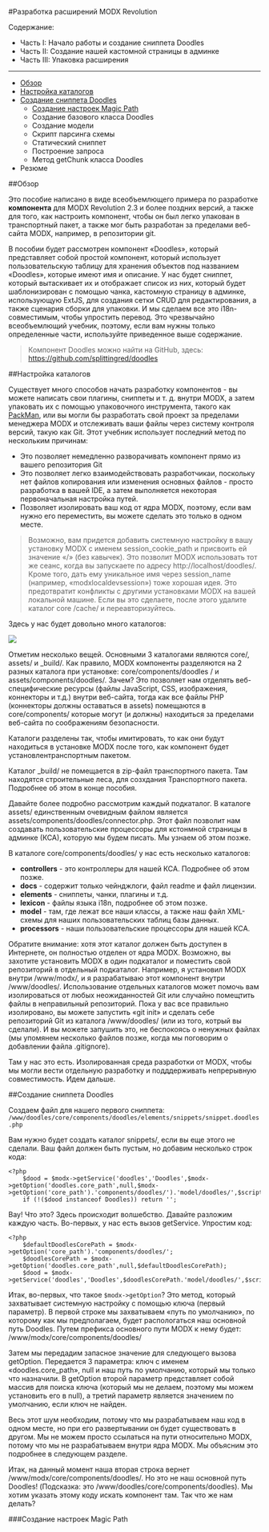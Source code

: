 #Разработка расширений MODX Revolution

Содержание:
* Часть I: Начало работы и создание сниппета Doodles
* Часть II: Создание нашей кастомной страницы в админке
* Часть III: Упаковка расширения
---
* [Обзор](#Обзор)
* [Настройка каталогов](#Настройка-каталогов)
* [Создание сниппета Doodles](#Создание-сниппета-Doodles)
  * [Создание настроек Magic Path](#Создание-настроек-Magic-Path)
  * Создание базового класса Doodles
  * Создание модели
  * Скрипт парсинга схемы
  * Статический сниппет
  * Построение запроса
  * Метод getChunk класса Doodles
* Резюме

##Обзор

Это пособие написано в виде всеобъемлющего примера по разработке **компонента** для MODX Revolution 2.3 и более поздних версий, а также для того, как настроить компонент, чтобы он был легко упакован в транспортный пакет, а также мог быть разработан за пределами веб-сайта MODX, например, в репозитории git.

В пособии будет рассмотрен компонент «Doodles», который представляет собой простой компонент, который использует пользовательскую таблицу для хранения объектов под названием «Doodles», которые имеют имя и описание. У нас будет сниппет, который вытаскивает их и отображает список из них, который будет шаблонизирован с помощью чанка, кастомную страницу в админке, использующую ExtJS, для создания сетки CRUD для редактирования, а также сценария сборки для упаковки. И мы сделаем все это i18n-совместимым, чтобы упростить перевод. Это чрезвычайно всеобъемлющий учебник, поэтому, если вам нужны только определенные части, используйте приведенное выше содержание.

> Компонент Doodles можно найти на GitHub, здесь: https://github.com/splittingred/doodles

##Настройка каталогов

Существует много способов начать разработку компонентов - вы можете написать свои плагины, сниппеты и т. д. внутри MODX, а затем упаковать их с помощью упаковочного инструмента, такого как [PackMan](https://docs.modx.com/extras/revo/packman), или вы могли бы разработать свой проект за пределами менеджера MODX и отслеживать ваши файлы через систему контроля версий, такую как Git. Этот учебник использует последний метод по нескольким причинам:
* Это позволяет немедленно разворачивать компонент прямо из вашего репозитория Git
* Это позволяет легко взаимодействовать разработчикаи, поскольку нет файлов копирования или изменения основных файлов - просто разработка в вашей IDE, а затем выполняется некоторая первоначальная настройка путей.
* Позволяет изолировать ваш код от ядра MODX, поэтому, если вам нужно его переместить, вы можете сделать это только в одном месте.

> Возможно, вам придется добавить системную настройку в вашу установку MODX с именем session_cookie_path и присвоить ей значение «/» (без кавычек). Это позволит MODX использовать тот же сеанс, когда вы запускаете по адресу http://localhost/doodles/. Кроме того, дать ему уникальное имя через session_name (например, «modxlocaldevsession») тоже хорошая идея. Это предотвратит конфликты с другими установками MODX на вашей локальной машине. Если вы это сделаете, после этого удалите каталог core /cache/ и переавторизуйтесь.

Здесь у нас будет довольно много каталогов:

![](https://docs.modx.com/download/attachments/7be5a431a826c4c2097f6e6bdd67b307/doodles-dir-structure.png)

Отметим несколько вещей. Основными 3 каталогами являются core/, assets/ и _build/. Как правило, MODX компоненты разделяются на 2 разных каталога при установке: core/components/doodles / и assets/components/doodles/. Зачем? Это позволяет нам отделять веб-специфические ресурсы (файлы JavaScript, CSS, изображения, коннекторы и т.д.) внутри веб-сайта, тогда как все файлы PHP (коннекторы должны оставаться в assets) помещаются в  core/components/ которые могут (и должны) находиться за пределами веб-сайта по соображениям безопасности.

Каталоги разделены так, чтобы имитировать, то как они будут находиться в установке MODX после того, как компонент будет установлен ​​транспортным пакетом.

Каталог _build/ не помещается в zip-файл транспортного пакета. Там находятся строительные леса, для созхдания Транспортного пакета. Подробнее об этом в конце пособия.

Давайте более подробно рассмотрим каждый подкаталог. В каталоге assets/ единственным очевидным файлом является assets/components/doodles/connector.php. Этот файл позволит нам создавать пользовательские процессоры для кстонмной страницы в админке (КСА), которую мы будем писать. Мы узнаем об этом позже.

В каталоге core/components/doodles/ у нас есть несколько каталогов:
* **controllers** - это контроллеры для нашей КСА. Подробнее об этом позже.
* **docs** - содержит только чейнджлоги, файл readme и файл лицензии.
* **elements** - сниппеты, чанки, плагины и т.д.
* **lexicon** - файлы языка i18n, подробнее об этом позже.
* **model** - там, где лежат все наши классы, а также наш файл XML-схемы для наших пользовательских таблиц базы данных.
* **processors** - наши пользовательские процессоры для нашей КСА.

Обратите внимание: хотя этот каталог должен быть доступен в Интернете, он полностью отделен от ядра MODX. Возможно, вы захотите установить MODX в один подкаталог и поместить свой репозиторий в отдельный подкаталог. Например, я установил MODX внутри /www/modx/, и я разрабатываю этот компонент внутри /www/doodles/. Использование отдельных каталогов может помочь вам изолироваться от любых неожиданностей Git или случайно помещтить файлы в неправильный репозиторий. Пока у вас все правильно изолировано, вы можете запустить «git init» и сделать себе репозиторий Git из каталога /www/doodles/ (или из того, котрый вы сделали). И вы можете запушить это, не беспокоясь о ненужных файлах (мы упомянем несколько файлов позже, когда мы поговорим о добавлении файла .gitignore).

Там у нас это есть. Изолированная среда разработки от MODX, чтобы мы могли вести отдельную разработку и подддерживать непрерывную совместимость. Идем дальше.

##Создание сниппета Doodles

Создаем файл для нашего первого сниппета:
`/www/doodles/core/components/doodles/elements/snippets/snippet.doodles.php`

Вам нужно будет создать каталог snippets/, если вы еще этого не сделали. Ваш файл должен быть пустым, но добавим несколько строк кода:

```
<?php
    $dood = $modx->getService('doodles','Doodles',$modx->getOption('doodles.core_path',null,$modx->getOption('core_path').'components/doodles/').'model/doodles/',$scriptProperties);
    if (!($dood instanceof Doodles)) return '';
```

Вау! Что это? Здесь происходит волшебство. Давайте разложим каждую часть. Во-первых, у нас есть вызов getService. Упростим код:
```
<?php
    $defaultDoodlesCorePath = $modx->getOption('core_path').'components/doodles/';
    $doodlesCorePath = $modx->getOption('doodles.core_path',null,$defaultDoodlesCorePath);
    $dood = $modx->getService('doodles','Doodles',$doodlesCorePath.'model/doodles/',$scriptProperties);
```

Итак, во-первых, что такое `$modx->getOption`? Это метод, который захватывает системную настройку с помощью ключа (первый параметр). В первой строке мы захватываем «путь по умолчанию», по которому как мы предполагаем, будет распологаться наш основной путь Doodles. Путем префикса основного пути MODX к нему будет: /www/modx/core/components/doodles/

Затем мы передадим запасное значение для следующего вызова getOption. Передается 3 параметра: ключ с именем «doodles.core_path», null и наш путь по умолчанию, который мы только что назначили. В getOption второй параметр представляет собой массив для поиска ключа (который мы не делаем, поэтому мы можем установить его в null), а третий параметр является значением по умолчанию, если ключ не найден.

Весь этот шум необходим, потому что мы разрабатываем наш код в одном месте, но при его развертывании он будет существовать в другом. Мы не можем просто ссылаться на пути относительно MODX, потому что мы не разрабатываем внутри ядра MODX. Мы объясним это подробнее в следующем разделе.

Итак, на данный момент наша вторая строка вернет /www/modx/core/components/doodles/. Но это не наш основной путь Doodles! (Подсказка: это /www/doodles/core/components/doodles). Мы хотим указать этому коду искать компонент там. Так что же нам делать?

###Создание настроек Magic Path